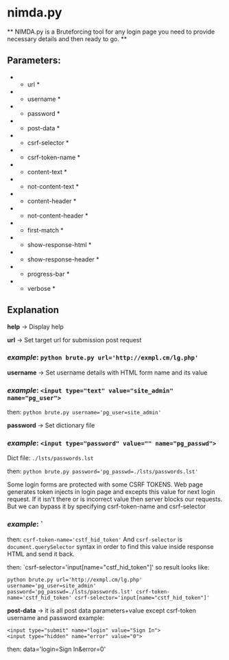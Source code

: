 # nimda.py
** NIMDA.py is a Bruteforcing tool for any login page
you need to provide necessary details and then ready to go. **

## Parameters:

- * url *  
- * username *  
- * password *  
- * post-data *  
- * csrf-selector *  
- * csrf-token-name *  
- * content-text *  
- * not-content-text *  
- * content-header *  
- * not-content-header *  
- * first-match *  
- * show-response-html *  
- * show-response-header *  
- * progress-bar *  
- * verbose *  


## Explanation

**help** -> Display help

**url** -> Set target url for submission post request
### *example*: `python brute.py url='http://exmpl.cm/lg.php'` 

**username** -> Set username details with HTML form name and its value
### *example*: `<input type="text" value="site_admin" name="pg_user">`

then: `python brute.py username='pg_user=site_admin'`

**password** -> Set dictionary file
### *example*: `<input type="password" value="" name="pg_passwd">`

Dict file: `./lsts/passwords.lst`

then: `python brute.py password='pg_passwd=./lsts/passwords.lst'`


Some login forms are protected with some CSRF TOKENS.
Web page generates token injects in login page and excepts this value for next login request.
If it isn't there or is incorrect value then server blocks our requests.
But we can bypass it by specifying csrf-token-name and csrf-selector
### *example*: <input type="hidden" value="GFHKJ4576jhasldL:IUGBVCRTU" name="cstf_hid_token">`
then: `csrf-token-name='cstf_hid_token'`
And `csrf-selector` is `document.querySelector` syntax in order to find this value inside response HTML and send it back.

then: `csrf-selector='input[name="cstf_hid_token"]'
so result looks like:
```
python brute.py url='http://exmpl.cm/lg.php' username='pg_user=site_admin' password='pg_passwd=./lsts/passwords.lst' csrf-token-name='cstf_hid_token' csrf-selector='input[name="cstf_hid_token"]'
```


**post-data** -> it is all post data parameters+value except csrf-token username and password
example: 
```
<input type="submit" name="login" value="Sign In">
<input type="hidden" name="error" value="0">
```
then: data='login=Sign In&error=0'

